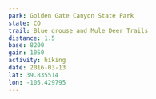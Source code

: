 ```yaml
---
park: Golden Gate Canyon State Park
state: CO
trail: Blue grouse and Mule Deer Trails
distance: 1.5
base: 8200
gain: 1050
activity: hiking
date: 2016-03-13
lat: 39.835514
lon: -105.429795
---
```

